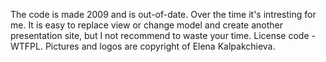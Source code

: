 The code is made 2009 and is out-of-date. 
Over the time it's intresting for me. 
It is easy to replace view or change model and create another presentation site, but I not recommend to waste your time. 
License code - WTFPL. Pictures and logos are copyright of Elena Kalpakchieva.

